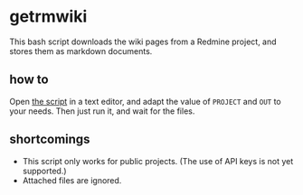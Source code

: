 # getrmwiki

This bash script downloads the wiki pages from a Redmine project, and
stores them as markdown documents.

## how to

Open [the script](getrmwiki.sh) in a text editor, and adapt the value of `PROJECT` and
`OUT` to your needs. Then just run it, and wait for the files.

## shortcomings

* This script only works for public projects. (The use of API keys is not
  yet supported.)
* Attached files are ignored.
